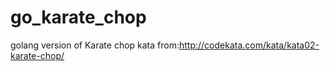 # go_karate_chop
golang version of Karate chop kata from:http://codekata.com/kata/kata02-karate-chop/
